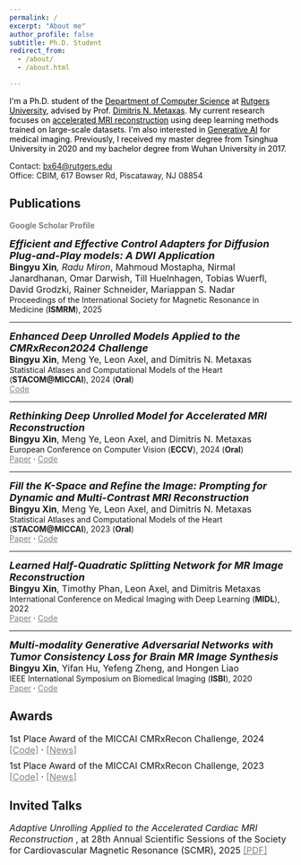 ```yaml
---
permalink: /
excerpt: "About me"
author_profile: false
subtitle: Ph.D. Student
redirect_from: 
  - /about/
  - /about.html

---
```

<span style="color:black;">
I'm a Ph.D. student of the <a href="https://www.cs.rutgers.edu/" style="color:black; text-decoration:underline;">Department of Computer Science</a>
 at <a href="https://www.rutgers.edu/" style="color:black; text-decoration:underline;">Rutgers University</a>, advised by Prof. <a href="https://people.cs.rutgers.edu/~dnm/" style="color:black; text-decoration:underline;">Dimitris N. Metaxas</a>. My current research focuses on <u>accelerated MRI reconstruction</u> using deep learning methods trained on large-scale datasets. I'm also interested in <u>Generative AI</u> for medical imaging. Previously, I received my master degree from Tsinghua University in 2020 and my bachelor degree from Wuhan University in 2017.
</span>

Contact: bx64@rutgers.edu<br>
Office: CBIM, 617 Bowser Rd, Piscataway, NJ 08854

## Publications

<a href="https://scholar.google.com/citations?user=ENG4A1gAAAAJ&hl=en&authuser=1" style="color:gray; text-decoration:none; font-weight:bold;">Google Scholar Profile</a>

<!-- add new paper below here -->

<span style="font-size:18px; font-weight:bold; font-style:italic;">Efficient and Effective Control Adapters for Diffusion Plug-and-Play models: A DWI Application</span>  
<span style="font-size:16px; font-weight:normal;">**Bingyu Xin**<sup>*</sup>, Radu Miron<sup>*</sup>, Mahmoud Mostapha, Nirmal Janardhanan, Omar Darwish, Till Huelnhagen, Tobias Wuerfl, David Grodzki, Rainer Schneider, Mariappan S. Nadar</span>  
<span style="font-size:14px; font-weight:normal;">Proceedings of the International Society for Magnetic Resonance in Medicine (**ISMRM**), 2025</span>  

---

<span style="font-size:18px; font-weight:bold; font-style:italic;">Enhanced Deep Unrolled Models Applied to the CMRxRecon2024 Challenge</span>  
<span style="font-size:16px; font-weight:normal;">**Bingyu Xin**, Meng Ye, Leon Axel, and Dimitris N. Metaxas</span>  
<span style="font-size:14px; font-weight:normal;">Statistical Atlases and Computational Models of the Heart (**STACOM@MICCAI**), 2024 (**Oral**)</span>  
<span style="font-size:14px; font-weight:normal;"><a href="https://github.com/hellopipu/PromptMR-plus" style="color:gray; text-decoration:underline;">Code</a></span>

---


<span style="font-size:18px; font-weight:bold; font-style:italic;">Rethinking Deep Unrolled Model for Accelerated MRI Reconstruction</span>  
<span style="font-size:16px; font-weight:normal;">**Bingyu Xin**, Meng Ye, Leon Axel, and Dimitris N. Metaxas</span>  
<span style="font-size:14px; font-weight:normal;">European Conference on Computer Vision (**ECCV**), 2024 (**Oral**)</span>  
<span style="font-size:14px; font-weight:normal;"><a href="https://www.ecva.net/papers/eccv_2024/papers_ECCV/papers/09565.pdf" style="color:gray; text-decoration:underline;">Paper</a> · <a href="https://github.com/hellopipu/PromptMR-plus" style="color:gray; text-decoration:underline;">Code</a></span>

---

<span style="font-size:18px; font-weight:bold; font-style:italic;">Fill the K-Space and Refine the Image: Prompting for Dynamic and Multi-Contrast MRI Reconstruction</span>  
<span style="font-size:16px; font-weight:normal;">**Bingyu Xin**, Meng Ye, Leon Axel, and Dimitris N. Metaxas</span>  
<span style="font-size:14px; font-weight:normal;">Statistical Atlases and Computational Models of the Heart (**STACOM@MICCAI**), 2023 (**Oral**)</span>  
<span style="font-size:14px; font-weight:normal;"><a href="https://arxiv.org/pdf/2309.13839.pdf" style="color:gray; text-decoration:underline;">Paper</a> · <a href="https://github.com/hellopipu/PromptMR" style="color:gray; text-decoration:underline;">Code</a></span>

---

<span style="font-size:18px; font-weight:bold; font-style:italic;">Learned Half-Quadratic Splitting Network for MR Image Reconstruction</span>  
<span style="font-size:16px; font-weight:normal;">**Bingyu Xin**, Timothy Phan, Leon Axel, and Dimitris Metaxas</span>  
<span style="font-size:14px; font-weight:normal;">International Conference on Medical Imaging with Deep Learning (**MIDL**), 2022</span>  
<span style="font-size:14px; font-weight:normal;"><a href="https://proceedings.mlr.press/v172/xin22a/xin22a.pdf" style="color:gray; text-decoration:underline;">Paper</a> · <a href="https://github.com/hellopipu/HQS-Net" style="color:gray; text-decoration:underline;">Code</a></span>

---

<span style="font-size:18px; font-weight:bold; font-style:italic;">Multi-modality Generative Adversarial Networks with Tumor Consistency Loss for Brain MR Image Synthesis</span>  
<span style="font-size:16px; font-weight:normal;">**Bingyu Xin**, Yifan Hu, Yefeng Zheng, and Hongen Liao</span>  
<span style="font-size:14px; font-weight:normal;">IEEE International Symposium on Biomedical Imaging (**ISBI**), 2020</span>  
<span style="font-size:14px; font-weight:normal;"><a href="https://ieeexplore.ieee.org/abstract/document/9098449/" style="color:gray; text-decoration:underline;">Paper</a> · <a href="https://github.com/hellopipu/TC-MGAN" style="color:gray; text-decoration:underline;">Code</a></span>

## Awards

<div style="font-size:16px; font-weight:normal; margin-bottom: 8px;">
  1st Place Award of the MICCAI CMRxRecon Challenge, 2024
  <a href="https://github.com/hellopipu/PromptMR-plus" style="color:gray; text-decoration:underline;">[Code]</a> · 
  <a href="https://www.cs.rutgers.edu/news-events/news/news-item/cs-ph-d-students-bingyu-xin-and-meng-ye-win-first-place-at-miccai-2024" style="color:gray; text-decoration:underline;">[News]</a>
</div>

<div style="font-size:16px; font-weight:normal; margin-bottom: 8px;">
  1st Place Award of the MICCAI CMRxRecon Challenge, 2023
  <a href="https://github.com/hellopipu/PromptMR" style="color:gray; text-decoration:underline;">[Code]</a> · 
  <a href="https://www.cs.rutgers.edu/news-events/news/news-item/ph-d-students-bingyu-xin-and-meng-ye-awarded-two-accolades-at-miccai-conference" style="color:gray; text-decoration:underline;">[News]</a>
</div>

## Invited Talks

<div style="font-size:16px; font-weight:normal; margin-bottom: 8px;">
  <span style="font-style:italic;">Adaptive Unrolling Applied to the Accelerated Cardiac MRI Reconstruction</span>
  , at 28th Annual Scientific Sessions of the Society for Cardiovascular Magnetic Resonance (SCMR), 2025
  <a href="https://drive.google.com/file/d/14zeAnzL3lw58WT9fYtSK91XmItBpXZiz/view?usp=sharing" style="color:gray; text-decoration:underline;">[PDF]</a>
</div>
